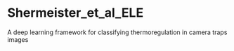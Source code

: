 # Shermeister_et_al_ELE
A deep learning framework for classifying thermoregulation in camera traps images
